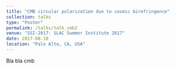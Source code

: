 ```yaml
---
title: "CMB circular polarization due to cosmic birefringence"
collection: talks
type: "Poster"
permalink: /talks/talk_cmb2
venue: "SSI-2017: SLAC Summer Institute 2017"
date: 2017-08-18
location: "Palo Alto, CA, USA"
---
```


Bla bla cmb
